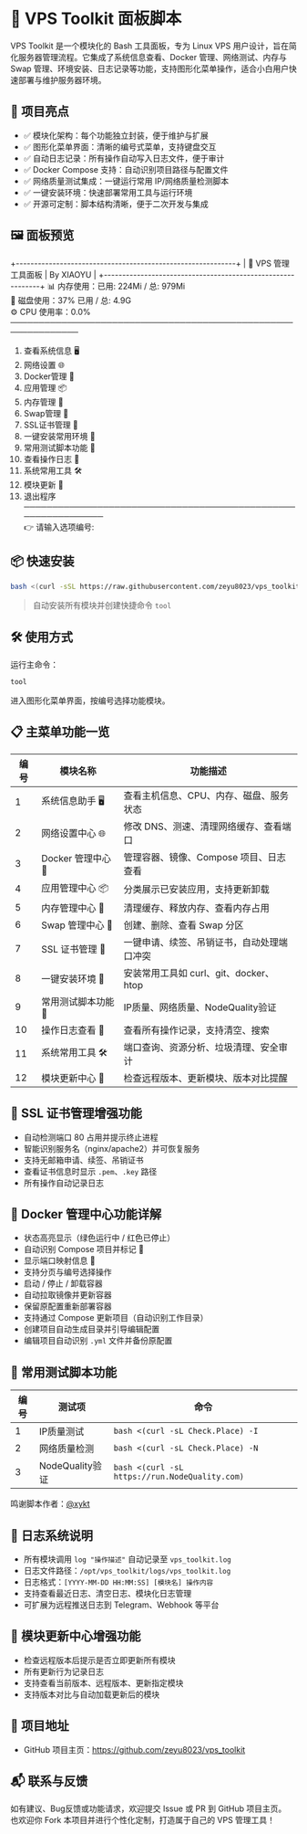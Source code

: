 # 🚀 VPS Toolkit 面板脚本

VPS Toolkit 是一个模块化的 Bash 工具面板，专为 Linux VPS 用户设计，旨在简化服务器管理流程。它集成了系统信息查看、Docker 管理、网络测试、内存与 Swap 管理、环境安装、日志记录等功能，支持图形化菜单操作，适合小白用户快速部署与维护服务器环境。

## 🧠 项目亮点

- ✅ 模块化架构：每个功能独立封装，便于维护与扩展  
- ✅ 图形化菜单界面：清晰的编号式菜单，支持键盘交互  
- ✅ 自动日志记录：所有操作自动写入日志文件，便于审计  
- ✅ Docker Compose 支持：自动识别项目路径与配置文件  
- ✅ 网络质量测试集成：一键运行常用 IP/网络质量检测脚本  
- ✅ 一键安装环境：快速部署常用工具与运行环境  
- ✅ 开源可定制：脚本结构清晰，便于二次开发与集成

## 🖼️ 面板预览

+------------------------------------------------------------+
| 🚀 VPS 管理工具面板  |  By XIAOYU                    |
+------------------------------------------------------------+
📊 内存使用：已用: 224Mi / 总: 979Mi  
💽 磁盘使用：37% 已用 / 总: 4.9G  
⚙️ CPU 使用率：0.0%  
──────────────────────────────────────────────────────────────  
 1. 查看系统信息 🖥️  
 2. 网络设置 🌐  
 3. Docker管理 🐳  
 4. 应用管理 📦  
 5. 内存管理 🧠  
 6. Swap管理 💾  
 7. SSL证书管理 🔐  
 8. 一键安装常用环境 🧰  
 9. 常用测试脚本功能 🧪  
10. 查看操作日志 📜  
11. 系统常用工具 🛠️  
12. 模块更新 🔄  
 0. 退出程序  
──────────────────────────────────────────────────────────────  
👉 请输入选项编号:  

## 📦 快速安装

```bash
bash <(curl -sSL https://raw.githubusercontent.com/zeyu8023/vps_toolkit/main/install.sh)
```

> 自动安装所有模块并创建快捷命令 `tool`

## 🛠️ 使用方式

运行主命令：

```bash
tool
```

进入图形化菜单界面，按编号选择功能模块。

## 📋 主菜单功能一览

| 编号 | 模块名称 | 功能描述 |
|------|-----------|-----------|
| 1 | 系统信息助手 🖥️ | 查看主机信息、CPU、内存、磁盘、服务状态  
| 2 | 网络设置中心 🌐 | 修改 DNS、测速、清理网络缓存、查看端口  
| 3 | Docker 管理中心 🐳 | 管理容器、镜像、Compose 项目、日志查看  
| 4 | 应用管理中心 📦 | 分类展示已安装应用，支持更新卸载  
| 5 | 内存管理中心 🧠 | 清理缓存、释放内存、查看内存占用  
| 6 | Swap 管理中心 💾 | 创建、删除、查看 Swap 分区  
| 7 | SSL 证书管理 🔐 | 一键申请、续签、吊销证书，自动处理端口冲突  
| 8 | 一键安装环境 🧰 | 安装常用工具如 curl、git、docker、htop  
| 9 | 常用测试脚本功能 🧪 | IP质量、网络质量、NodeQuality验证  
| 10 | 操作日志查看 📜 | 查看所有操作记录，支持清空、搜索  
| 11 | 系统常用工具 🛠️ | 端口查询、资源分析、垃圾清理、安全审计  
| 12 | 模块更新中心 🔄 | 检查远程版本、更新模块、版本对比提醒  

## 🔐 SSL 证书管理增强功能

- 自动检测端口 80 占用并提示终止进程  
- 智能识别服务名（nginx/apache2）并可恢复服务  
- 支持无邮箱申请、续签、吊销证书  
- 查看证书信息时显示 `.pem`、`.key` 路径  
- 所有操作自动记录日志

## 🐳 Docker 管理中心功能详解

- 状态高亮显示（绿色运行中 / 红色已停止）  
- 自动识别 Compose 项目并标记 🧩  
- 显示端口映射信息 🔌  
- 支持分页与编号选择操作  
- 启动 / 停止 / 卸载容器  
- 自动拉取镜像并更新容器  
- 保留原配置重新部署容器  
- 支持通过 Compose 更新项目（自动识别工作目录）  
- 创建项目自动生成目录并引导编辑配置  
- 编辑项目自动识别 `.yml` 文件并备份原配置

## 🧪 常用测试脚本功能

| 编号 | 测试项 | 命令 |
|------|--------|------|
| 1 | IP质量测试 | `bash <(curl -sL Check.Place) -I`  
| 2 | 网络质量检测 | `bash <(curl -sL Check.Place) -N`  
| 3 | NodeQuality验证 | `bash <(curl -sL https://run.NodeQuality.com)`  

鸣谢脚本作者：[@xykt](https://github.com/xykt)

## 📜 日志系统说明

- 所有模块调用 `log "操作描述"` 自动记录至 `vps_toolkit.log`  
- 日志文件路径：`/opt/vps_toolkit/logs/vps_toolkit.log`  
- 日志格式：`[YYYY-MM-DD HH:MM:SS] [模块名] 操作内容`  
- 支持查看最近日志、清空日志、模块化日志管理  
- 可扩展为远程推送日志到 Telegram、Webhook 等平台

## 🔄 模块更新中心增强功能

- 检查远程版本后提示是否立即更新所有模块  
- 所有更新行为记录日志  
- 支持查看当前版本、远程版本、更新指定模块  
- 支持版本对比与自动加载更新后的模块

## 📎 项目地址

- GitHub 项目主页：https://github.com/zeyu8023/vps_toolkit

## 📬 联系与反馈

如有建议、Bug反馈或功能请求，欢迎提交 Issue 或 PR 到 GitHub 项目主页。  
也欢迎你 Fork 本项目并进行个性化定制，打造属于自己的 VPS 管理工具！
